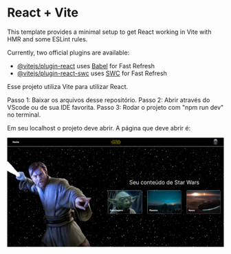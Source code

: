 # React + Vite

This template provides a minimal setup to get React working in Vite with HMR and some ESLint rules.

Currently, two official plugins are available:

- [@vitejs/plugin-react](https://github.com/vitejs/vite-plugin-react/blob/main/packages/plugin-react/README.md) uses [Babel](https://babeljs.io/) for Fast Refresh
- [@vitejs/plugin-react-swc](https://github.com/vitejs/vite-plugin-react-swc) uses [SWC](https://swc.rs/) for Fast Refresh

Esse projeto utiliza Vite para utilizar React.

Passo 1: Baixar os arquivos desse repositório.
Passo 2: Abrir através do VScode ou de sua IDE favorita.
Passo 3: Rodar o projeto com "npm run dev" no terminal.

Em seu localhost o projeto deve abrir.
A página que deve abrir é:

![Screenshot](printHomePage.png)
